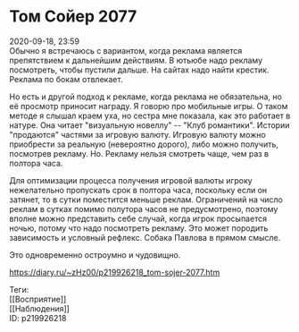 Том Сойер 2077
===============

   
 2020-09-18, 23:59   
  Обычно я встречаюсь с вариантом, когда реклама является препятствием к дальнейшим действиям. В ютьюбе надо рекламу посмотреть, чтобы пустили дальше. На сайтах надо найти крестик. Реклама по бокам отвлекает.   
   
 Но есть и другой подход к рекламе, когда реклама не обязательна, но её просмотр приносит награду. Я говорю про мобильные игры. О таком методе я слышал краем уха, но сестра мне показала, как это работает в натуре. Она читает "визуальную новеллу" -- "Клуб романтики". Истории "продаются" частями за игровую валюту. Игровую валюту можно приобрести за реальную (невероятно дорого), либо можно получить, посмотрев рекламу. Но. Рекламу нельзя смотреть чаще, чем раз в полтора часа.   
   
 Для оптимизации процесса получения игровой валюты игроку нежелательно пропускать срок в полтора часа, поскольку если он затянет, то в сутки поместится меньше реклам. Ограничений на число реклам в сутках помимо полутора часов не предусмотрено, поэтому вполне можно представить себе случай, когда игрок просыпается ночью, потому что надо посмотреть рекламу. Это может породить зависимость и условный рефлекс. Собака Павлова в прямом смысле.   
   
 Это одновременно остроумно и чудовищно.   
    
 <https://diary.ru/~zHz00/p219926218_tom-sojer-2077.htm>   
   
 Теги:   
 [[Восприятие]]   
 [[Наблюдения]]   
 ID: p219926218